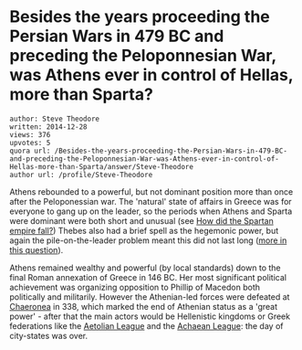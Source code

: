 # Besides the years proceeding the Persian Wars in 479 BC and preceding the Peloponnesian War, was Athens ever in control of Hellas, more than Sparta?

	author: Steve Theodore
	written: 2014-12-28
	views: 376
	upvotes: 5
	quora url: /Besides-the-years-proceeding-the-Persian-Wars-in-479-BC-and-preceding-the-Peloponnesian-War-was-Athens-ever-in-control-of-Hellas-more-than-Sparta/answer/Steve-Theodore
	author url: /profile/Steve-Theodore


Athens rebounded to a powerful, but not dominant position more than once after the Peloponessian war. The 'natural' state of affairs in Greece was for everyone to gang up on the leader, so the periods when Athens and Sparta were dominant were both short and unusual (see [How did the Spartan empire fall?](https://www.quora.com/How-did-the-Spartan-empire-fall)) Thebes also had a brief spell as the hegemonic power, but again the pile-on-the-leader problem meant this did not last long ([more in this question](https://www.quora.com/Between-431-and-362-B-C-Athens-Sparta-and-Thebes-each-tried-to-impose-hegemony-over-the-city-states-of-Greece-but-none-succeeded-except-for-a-short-period-of-time-Why-did-each-state-fail-What-are-the-components-of-successful-rule)).

Athens remained wealthy and powerful (by local standards) down to the final Roman annexation of Greece in 146 BC. Her most significant political achievement was organizing opposition to Phillip of Macedon both politically and militarily. However the Athenian-led forces were defeated at [Chaeronea](http://en.wikipedia.org/wiki/Chaeronea) in 338, which marked the end of Athenian status as a 'great power' - after that the main actors would be Hellenistic kingdoms or Greek federations like the [Aetolian League](http://en.wikipedia.org/wiki/Aetolian_League) and the [Achaean League](http://en.wikipedia.org/wiki/Achaean_League): the day of city-states was over.

